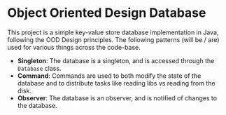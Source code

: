 # Object Oriented Design Database

This project is a simple key-value store database implementation in Java, following the OOD Design principles. The following patterns (will be / are) used for various things across the code-base.
- **Singleton**: The database is a singleton, and is accessed through the `Database` class.
- **Command**: Commands are used to both modify the state of the database and to distribute tasks like reading libs vs reading from the disk.
- **Observer**: The database is an observer, and is notified of changes to the database.